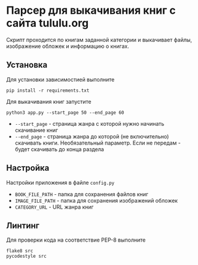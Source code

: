 # Парсер для выкачивания книг с сайта tululu.org

Скрипт проходится по книгам заданной категории и выкачивает файлы, изображение обложек и информацию о книгах.

## Установка
Для установки зависимостией выполните
```shell script
pip install -r requirements.txt
```

Для выкачивания книг запустите
```shell script
python3 app.py --start_page 50 --end_page 60
```

- `--start_page` - страница жанра с которой нужно начинать скачивание книг
- `--end_page` - страница жанра до которой (не включительно) скачивать книги. Необязательный параметр.
Если не передам - будет скачивать до конца раздела

## Настройка
Настройки приложения в файле `config.py`
 - `BOOK_FILE_PATH` - папка для сохранения файлов книг
 - `IMAGE_FILE_PATH` - папка для сохранения изображений обложек
 - `CATEGORY_URL` - URL жанра книг


## Линтинг
Для проверки кода на соответствие PEP-8 выполните
```shell script
flake8 src
pycodestyle src
```
